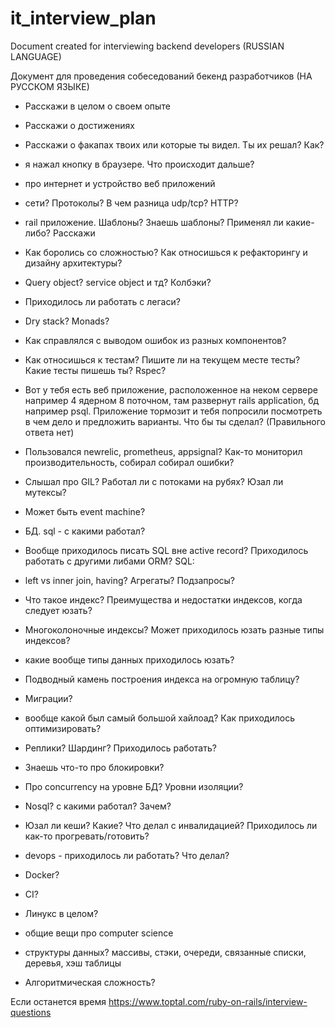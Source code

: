 # it_interview_plan
Document created for interviewing backend developers (RUSSIAN LANGUAGE)

Документ для проведения собеседований бекенд разработчиков (НА РУССКОМ ЯЗЫКЕ)

- Расскажи в целом о своем опыте
- Расскажи о достижениях
- Расскажи о факапах твоих или которые ты видел. Ты их решал? Как?

- я нажал кнопку в браузере. Что происходит дальше? 
- про интернет и устройство веб приложений
- сети? Протоколы? В чем разница udp/tcp? HTTP?

- rail приложение. Шаблоны? Знаешь шаблоны? Применял ли какие-либо? Расскажи
- Как боролись со сложностью? Как относишься к рефакторингу и дизайну архитектуры?
- Query object? service object и тд? Колбэки?
- Приходилось ли работать с легаси?
- Dry stack? Monads?
- Как справлялся с выводом ошибок из разных компонентов?


- Как относишься к тестам? Пишите ли на текущем месте тесты? Какие тесты пишешь ты? Rspec?

- Вот у тебя есть веб приложение, расположенное на неком сервере например 4 ядерном 8 поточном, там развернут rails application, бд например psql. Приложение тормозит и тебя попросили посмотреть в чем дело и предложить варианты. Что бы ты сделал? (Правильного ответа нет)

- Пользовался newrelic, prometheus, appsignal? Как-то мониторил производительность, собирал собирал ошибки?

- Слышал про GIL? Работал ли с потоками на рубях? Юзал ли мутексы?
- Может быть event machine?
- БД. sql - с какими работал?
- Вообще приходилось писать SQL вне active record? Приходилось работать с другими либами ORM?
SQL:
 - left vs inner join, having? Агрегаты? Подзапросы?
- Что такое индекс? Преимущества и недостатки индексов, когда следует юзать? 
- Многоколоночные индексы? Может приходилось юзать разные типы индексов?
- какие вообще типы данных приходилось юзать?
- Подводный камень построения индекса на огромную таблицу?
- Миграции?

- вообще какой был самый большой хайлоад? Как приходилось оптимизировать?
- Реплики? Шардинг? Приходилось работать?
- Знаешь что-то про блокировки?
- Про concurrency на уровне БД? Уровни изоляции?

- Nosql? с какими работал? Зачем?
- Юзал ли кеши? Какие? Что делал с инвалидацией? Приходилось ли как-то прогревать/готовить?

- devops - приходилось ли работать? Что делал?
- Docker?
- CI?
- Линукс в целом?

- общие вещи про computer science
- структуры данных? массивы, стэки, очереди, связанные списки, деревья, хэш таблицы
- Алгоритмическая сложность?

Если останется время
https://www.toptal.com/ruby-on-rails/interview-questions


